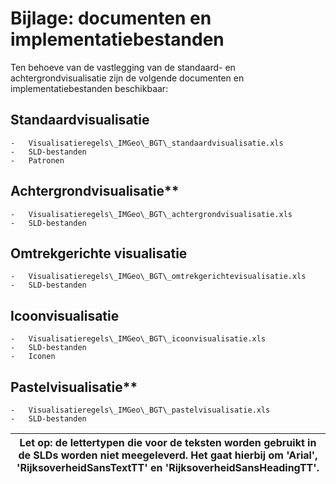# Bijlage: documenten en implementatiebestanden

Ten behoeve van de vastlegging van de standaard- en achtergrondvisualisatie zijn
de volgende documenten en implementatiebestanden beschikbaar:

## Standaardvisualisatie

    -   Visualisatieregels\_IMGeo\_BGT\_standaardvisualisatie.xls
    -   SLD-bestanden
    -   Patronen

## Achtergrondvisualisatie**

    -   Visualisatieregels\_IMGeo\_BGT\_achtergrondvisualisatie.xls
    -   SLD-bestanden

## Omtrekgerichte visualisatie

    -   Visualisatieregels\_IMGeo\_BGT\_omtrekgerichtevisualisatie.xls
    -   SLD-bestanden

## Icoonvisualisatie

    -   Visualisatieregels\_IMGeo\_BGT\_icoonvisualisatie.xls
    -   SLD-bestanden
    -   Iconen

## Pastelvisualisatie**

    -   Visualisatieregels\_IMGeo\_BGT\_pastelvisualisatie.xls
    -   SLD-bestanden

| Let op: de lettertypen die voor de teksten worden gebruikt in de SLDs worden niet meegeleverd. Het gaat hierbij om 'Arial', 'RijksoverheidSansTextTT' en 'RijksoverheidSansHeadingTT'. |
|----------------------------------------------------------------------------------------------------------------------------------------------------------------------------------------|

